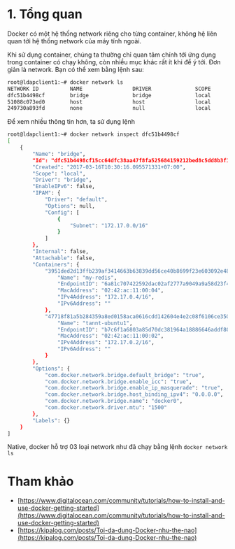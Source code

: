 ﻿# 1. Tổng quan

Docker có một hệ thống network riêng cho từng container, không hệ liên quan tới hệ thống network của máy tính ngoài.

Khi sử dụng container, chúng ta thường chỉ quan tâm chính tới ứng dụng trong container có chạy không, còn nhiều mục khác rất ít khi để ý tới.
Đơn giản là network. Bạn có thể xem bằng lệnh sau:
```sh
root@ldapclient1:~# docker network ls
NETWORK ID          NAME                DRIVER              SCOPE
dfc51b4498cf        bridge              bridge              local
51088c073ed0        host                host                local
249730a893fd        none                null                local
```

Để xem nhiều thông tin hơn, ta sử dụng lệnh
```sh
root@ldapclient1:~# docker network inspect dfc51b4498cf
[
    {
        "Name": "bridge",
        "Id": "dfc51b4498cf15cc64dfc38aa47f8fa525684159212bed8c5dd8b3f1a21cf51a",
        "Created": "2017-03-16T10:30:16.095571331+07:00",
        "Scope": "local",
        "Driver": "bridge",
        "EnableIPv6": false,
        "IPAM": {
            "Driver": "default",
            "Options": null,
            "Config": [
                {
                    "Subnet": "172.17.0.0/16"
                }
            ]
        },
        "Internal": false,
        "Attachable": false,
        "Containers": {
            "3951ded2d13ffb239af3414663b63839dd56ce40b8699f23e603092e48b9347c": {
                "Name": "my-redis",
                "EndpointID": "6a81c707422592dac02af2777a9049a9a58d23f410f8da0b909b49d18b9ecfff",
                "MacAddress": "02:42:ac:11:00:04",
                "IPv4Address": "172.17.0.4/16",
                "IPv6Address": ""
            },
            "47718f81a5b284359a8ed0158aca0616cdd142604e4e2c08f6106ce35062f85d": {
                "Name": "tannt-ubuntu1",
                "EndpointID": "b7c6f1a6803a85d70dc381964a18886646addf801ac2be71afed002fd1e5d5d3",
                "MacAddress": "02:42:ac:11:00:02",
                "IPv4Address": "172.17.0.2/16",
                "IPv6Address": ""
            }
        },
        "Options": {
            "com.docker.network.bridge.default_bridge": "true",
            "com.docker.network.bridge.enable_icc": "true",
            "com.docker.network.bridge.enable_ip_masquerade": "true",
            "com.docker.network.bridge.host_binding_ipv4": "0.0.0.0",
            "com.docker.network.bridge.name": "docker0",
            "com.docker.network.driver.mtu": "1500"
        },
        "Labels": {}
    }
]
```

Native, docker hỗ trợ 03 loại network như đã chạy bằng lệnh `docker network ls`

# Tham khảo
- [https://www.digitalocean.com/community/tutorials/how-to-install-and-use-docker-getting-started](https://www.digitalocean.com/community/tutorials/how-to-install-and-use-docker-getting-started)
- [https://kipalog.com/posts/Toi-da-dung-Docker-nhu-the-nao](https://kipalog.com/posts/Toi-da-dung-Docker-nhu-the-nao)